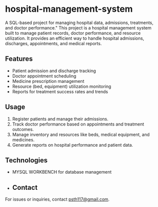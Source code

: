 # hospital-management-system
A SQL-based project for managing hospital data, admissions, treatments, and doctor performance."
This project is a hospital management system built to manage patient records, doctor performance, and resource utilization. It provides an efficient way to handle hospital admissions, discharges, appointments, and medical reports.
## Features
- Patient admission and discharge tracking
- Doctor appointment scheduling
- Medicine prescription management
- Resource (bed, equipment) utilization monitoring
- Reports for treatment success rates and trends

## Usage
1. Register patients and manage their admissions.
2. Track doctor performance based on appointments and treatment outcomes.
3. Manage inventory and resources like beds, medical equipment, and medicines.
4. Generate reports on hospital performance and patient data.

## Technologies
- MYSQL WORKBENCH for database management
- ## Contact
For issues or inquiries, contact [psth117@gmail.com](mailto:psth117@gmail.com).



